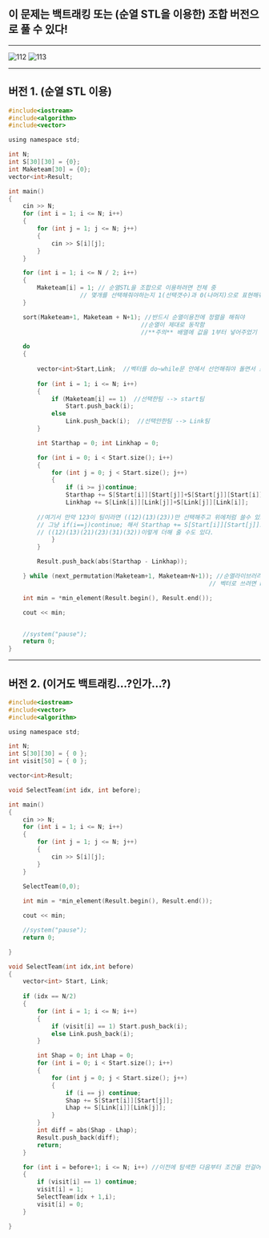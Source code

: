 ## 이 문제는 백트래킹 또는 (순열 STL을 이용한) 조합 버전으로 풀 수 있다!

-------------------------------------------------------------------------------------------------------

![112](https://user-images.githubusercontent.com/29946480/66019050-8f727a00-e51c-11e9-8423-6de27da694eb.JPG)
![113](https://user-images.githubusercontent.com/29946480/66019051-8f727a00-e51c-11e9-854e-cae964858f24.JPG)

-------------------------------------------------------------------------------------------------------

## 버전 1. (순열 STL 이용)

```c
#include<iostream>
#include<algorithm>
#include<vector>

using namespace std;

int N;
int S[30][30] = {0};
int Maketeam[30] = {0};
vector<int>Result;

int main()
{
	cin >> N;
	for (int i = 1; i <= N; i++)
	{
		for (int j = 1; j <= N; j++)
		{
			cin >> S[i][j];
		}
	}

	for (int i = 1; i <= N / 2; i++)
	{
		Maketeam[i] = 1; // 순열STL을 조합으로 이용하려면 전체 중 
                    // 몇개를 선택해줘야하는지 1(선택갯수)과 0(나머지)으로 표현해줘야한다 
	}

	sort(Maketeam+1, Maketeam + N+1); //반드시 순열이용전에 정렬을 해줘야 
                                     //순열이 제대로 동작함
                                     //**주의** 배열에 값을 1부터 넣어주었기 때문에 시작값과 끝값을 1~N+1로 설정

	do 
	{
  
		vector<int>Start,Link;  //벡터를 do~while문 안에서 선언해줘야 돌면서 초기화되서 다른값이 들어감!!
    
		for (int i = 1; i <= N; i++)
		{
			if (Maketeam[i] == 1)  //선택한팀 --> start팀
				Start.push_back(i);
			else
				Link.push_back(i);  //선택안한팀 --> Link팀
		}

		int Starthap = 0; int Linkhap = 0;

		for (int i = 0; i < Start.size(); i++)
		{
			for (int j = 0; j < Start.size(); j++)
			{
				if (i >= j)continue; 
				Starthap += S[Start[i]][Start[j]]+S[Start[j]][Start[i]];
				Linkhap += S[Link[i]][Link[j]]+S[Link[j]][Link[i]];
        
        //여기서 만약 123이 팀이라면 ((12)(13)(23))만 선택해주고 위에처럼 쓸수 있고,
        // 그냥 if(i==j)continue; 해서 Starthap += S[Start[i]][Start[j]]로 써줘서
        // ((12)(13)(21)(23)(31)(32))이렇게 더해 줄 수도 있다.
			}
		}

		Result.push_back(abs(Starthap - Linkhap));

	} while (next_permutation(Maketeam+1, Maketeam+N+1)); //순열라이브러리!!!next_permutation(시작,끝)
                                                        // 벡터로 쓰려면 begin과 end로

	int min = *min_element(Result.begin(), Result.end());

	cout << min;


	//system("pause");
	return 0;
}
```
-------------------------------------------------------------------------------------------------------

## 버전 2. (이거도 백트래킹...?인가...?)

```c
#include<iostream>
#include<vector>
#include<algorithm>

using namespace std;

int N;
int S[30][30] = { 0 };
int visit[50] = { 0 };

vector<int>Result;

void SelectTeam(int idx, int before);

int main()
{
	cin >> N;
	for (int i = 1; i <= N; i++)
	{
		for (int j = 1; j <= N; j++)
		{
			cin >> S[i][j];
		}
	}
	
	SelectTeam(0,0);

	int min = *min_element(Result.begin(), Result.end());

	cout << min;

	//system("pause");
	return 0;

}

void SelectTeam(int idx,int before)
{
	vector<int> Start, Link;
	
	if (idx == N/2)
	{
		for (int i = 1; i <= N; i++)
		{
			if (visit[i] == 1) Start.push_back(i);
			else Link.push_back(i);
		}

		int Shap = 0; int Lhap = 0;
		for (int i = 0; i < Start.size(); i++)
		{
			for (int j = 0; j < Start.size(); j++)
			{
				if (i == j) continue;
				Shap += S[Start[i]][Start[j]];
				Lhap += S[Link[i]][Link[j]];
			}
		}
		int diff = abs(Shap - Lhap);
		Result.push_back(diff);
		return;
	}

	for (int i = before+1; i <= N; i++) //이전에 탐색한 다음부터 조건을 안걸어주면 시간초과!
	{
		if (visit[i] == 1) continue;
		visit[i] = 1;
		SelectTeam(idx + 1,i);
		visit[i] = 0;
	}

}

```
